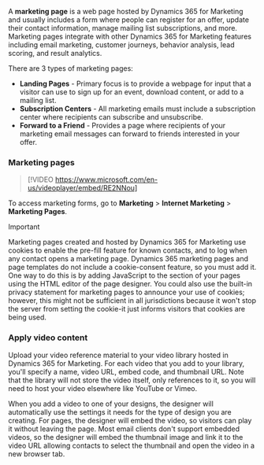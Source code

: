 A **marketing page** is a web page hosted by Dynamics 365 for Marketing and usually includes a form where people can register for an offer, update their contact information, manage mailing list subscriptions, and more. Marketing pages integrate with other Dynamics 365 for Marketing features including email marketing, customer journeys, behavior analysis, lead scoring, and result analytics.

There are 3 types of marketing pages:

- **Landing Pages** - Primary focus is to provide a webpage for input that a visitor can use to sign up for an event, download content, or add to a mailing list.
- **Subscription Centers** - All marketing emails must include a subscription center where recipients can subscribe and unsubscribe.
- **Forward to a Friend** - Provides a page where recipients of your marketing email messages can forward to friends interested in your offer.

### Marketing pages
>[!VIDEO https://www.microsoft.com/en-us/videoplayer/embed/RE2NNou]

To access marketing forms, go to **Marketing** > **Internet Marketing** > **Marketing Pages**.

> [!Important]
> Marketing pages created and hosted by Dynamics 365 for Marketing use cookies to enable the pre-fill feature for known contacts, and to log when any contact opens a marketing page. Dynamics 365 marketing pages and page templates do not include a cookie-consent feature, so you must add it. One way to do this is by adding JavaScript to the section of your pages using the HTML editor of the page designer. You could also use the built-in privacy statement for marketing pages to announce your use of cookies; however, this might not be sufficient in all jurisdictions because it won't stop the server from setting the cookie-it just informs visitors that cookies are being used.

### Apply video content

Upload your video reference material to your video library hosted in Dynamics 365 for Marketing. For each video that you add to your library, you'll specify a name, video URL, embed code, and thumbnail URL. Note that the library will not store the video itself, only references to it, so you will need to host your video elsewhere like YouTube or Vimeo.

When you add a video to one of your designs, the designer will automatically use the settings it needs for the type of design you are creating. For pages, the designer will embed the video, so visitors can play it without leaving the page. Most email clients don\'t support embedded videos, so the designer will embed the thumbnail image and link it to the video URL allowing contacts to select the thumbnail and open the video in a new browser tab.